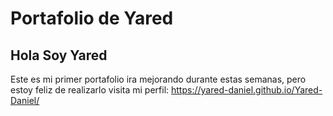 # Portafolio de Yared

## Hola Soy Yared
Este es mi primer portafolio
ira mejorando durante estas semanas, pero estoy feliz de realizarlo
visita mi perfil: https://yared-daniel.github.io/Yared-Daniel/